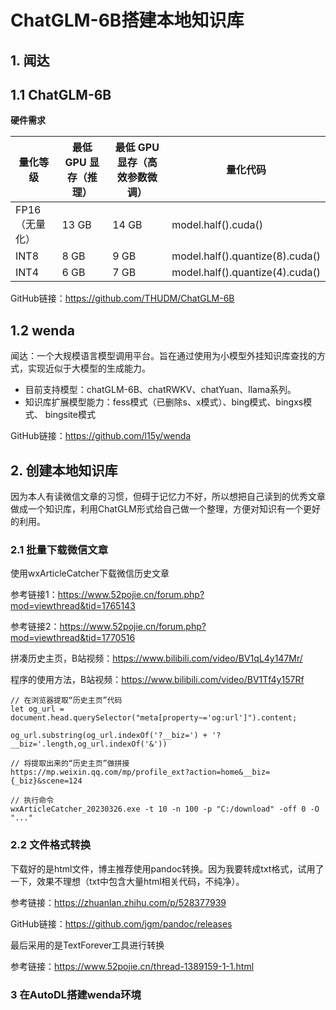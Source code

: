 # ChatGLM-6B搭建本地知识库

## 1. 闻达
## 1.1 ChatGLM-6B

**硬件需求**

| **量化等级**   | **最低 GPU 显存**（推理） | **最低 GPU 显存**（高效参数微调） | 量化代码                        |
| -------------- | ------------------------- | --------------------------------- | ------------------------------- |
| FP16（无量化） | 13 GB                     | 14 GB                             | model.half().cuda()             |
| INT8           | 8 GB                      | 9 GB                              | model.half().quantize(8).cuda() |
| INT4           | 6 GB                      | 7 GB                              | model.half().quantize(4).cuda() |

GitHub链接：https://github.com/THUDM/ChatGLM-6B

## 1.2 wenda

闻达：一个大规模语言模型调用平台。旨在通过使用为小模型外挂知识库查找的方式，实现近似于大模型的生成能力。

- 目前支持模型：chatGLM-6B、chatRWKV、chatYuan、llama系列。
- 知识库扩展模型能力：fess模式（已删除s、x模式）、bing模式、bingxs模式、 bingsite模式

GitHub链接：https://github.com/l15y/wenda

## 2. 创建本地知识库

因为本人有读微信文章的习惯，但碍于记忆力不好，所以想把自己读到的优秀文章做成一个知识库，利用ChatGLM形式给自己做一个整理，方便对知识有一个更好的利用。

### 2.1 批量下载微信文章

使用wxArticleCatcher下载微信历史文章

参考链接1：https://www.52pojie.cn/forum.php?mod=viewthread&tid=1765143

参考链接2：https://www.52pojie.cn/forum.php?mod=viewthread&tid=1770516

拼凑历史主页，B站视频：https://www.bilibili.com/video/BV1qL4y147Mr/

程序的使用方法，B站视频：https://www.bilibili.com/video/BV1Tf4y157Rf

```
// 在浏览器提取“历史主页”代码
let og_url = document.head.querySelector("meta[property~='og:url']").content;

og_url.substring(og_url.indexOf('?__biz=') + '?__biz='.length,og_url.indexOf('&'))

// 将提取出来的“历史主页”做拼接
https://mp.weixin.qq.com/mp/profile_ext?action=home&__biz={_biz}&scene=124

// 执行命令
wxArticleCatcher_20230326.exe -t 10 -n 100 -p "C:/download" -off 0 -O "..."
```

### 2.2 文件格式转换

下载好的是html文件，博主推荐使用pandoc转换。因为我要转成txt格式，试用了一下，效果不理想（txt中包含大量html相关代码，不纯净）。

参考链接：https://zhuanlan.zhihu.com/p/528377939

GitHub链接：https://github.com/jgm/pandoc/releases



最后采用的是TextForever工具进行转换

参考链接：https://www.52pojie.cn/thread-1389159-1-1.html

### 3 在AutoDL搭建wenda环境

